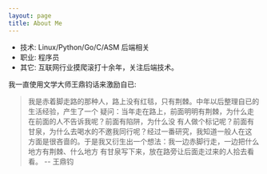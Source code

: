 ```yaml
---
layout: page
title: About Me
---
```


- 技术: Linux/Python/Go/C/ASM 后端相关
- 职业: 程序员
- 其它: 互联网行业摸爬滚打十余年，关注后端技术。

我一直使用文学大师王鼎钧话来激励自已:

> 我是赤着脚走路的那种人，路上没有红毯，只有荆棘。中年以后整理自已的生活经验，产生了一个
> 疑问：当年走在路上，前面明明有荆棘，为什么走在前面的人不告诉我呢？前面有陷阱，为什么没
> 有人做个标记呢？前面有甘泉，为什么去喝水的不邀我同行呢？经过一番研究，我知道一般人在这
> 方面是很吝啬的。于是我又衍生出一个想法：我一边赤脚行走，一边把什么地方有荆棘、什么地方
> 有甘泉写下来，放在路旁让后面走过来的人拾去看看。 -- 王鼎钧
